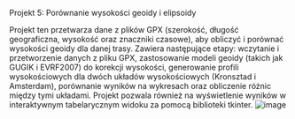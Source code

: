 Projekt 5: Porównanie wysokości geoidy i elipsoidy

Projekt ten przetwarza dane z plików GPX (szerokość, długość geograficzna, wysokość oraz znaczniki czasowe), aby obliczyć i porównać wysokości geoidy dla danej trasy. Zawiera następujące etapy: wczytanie i przetworzenie danych z pliku GPX, zastosowanie modeli geoidy (takich jak GUGIK i EVRF2007) do korekcji wysokości, generowanie profili wysokościowych dla dwóch układów wysokościowych (Kronsztad i Amsterdam), porównanie wyników na wykresach oraz obliczenie różnic między tymi układami. Projekt pozwala również na wyświetlenie wyników w interaktywnym tabelarycznym widoku za pomocą biblioteki tkinter.
![image](https://github.com/user-attachments/assets/25a3f60f-e145-4a55-90f6-43b3d7e43fe2)


